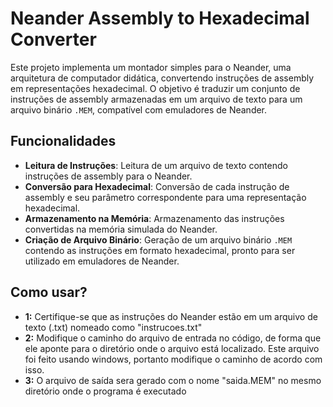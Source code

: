 # Neander Assembly to Hexadecimal Converter

Este projeto implementa um montador simples para o Neander, uma arquitetura de computador didática, convertendo instruções de assembly em representações hexadecimal. O objetivo é traduzir um conjunto de instruções de assembly armazenadas em um arquivo de texto para um arquivo binário `.MEM`, compatível com emuladores de Neander.

## Funcionalidades

- **Leitura de Instruções**: Leitura de um arquivo de texto contendo instruções de assembly para o Neander.
- **Conversão para Hexadecimal**: Conversão de cada instrução de assembly e seu parâmetro correspondente para uma representação hexadecimal.
- **Armazenamento na Memória**: Armazenamento das instruções convertidas na memória simulada do Neander.
- **Criação de Arquivo Binário**: Geração de um arquivo binário `.MEM` contendo as instruções em formato hexadecimal, pronto para ser utilizado em emuladores de Neander.


## Como usar?
- **1:** Certifique-se que as instruções do Neander estão em um arquivo de texto (.txt) nomeado como "instrucoes.txt"
- **2:** Modifique o caminho do arquivo de entrada no código, de forma que ele aponte para o diretório onde o arquivo está localizado. Este arquivo foi feito usando windows, portanto modifique o caminho de acordo com isso.
- **3:** O arquivo de saída sera gerado com o nome "saida.MEM" no mesmo diretório onde o programa é executado

